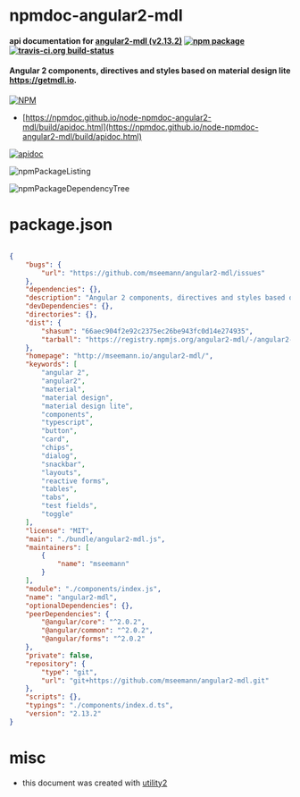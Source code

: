 # npmdoc-angular2-mdl

#### api documentation for  [angular2-mdl (v2.13.2)](http://mseemann.io/angular2-mdl/)  [![npm package](https://img.shields.io/npm/v/npmdoc-angular2-mdl.svg?style=flat-square)](https://www.npmjs.org/package/npmdoc-angular2-mdl) [![travis-ci.org build-status](https://api.travis-ci.org/npmdoc/node-npmdoc-angular2-mdl.svg)](https://travis-ci.org/npmdoc/node-npmdoc-angular2-mdl)

#### Angular 2 components, directives and styles based on material design lite https://getmdl.io.

[![NPM](https://nodei.co/npm/angular2-mdl.png?downloads=true&downloadRank=true&stars=true)](https://www.npmjs.com/package/angular2-mdl)

- [https://npmdoc.github.io/node-npmdoc-angular2-mdl/build/apidoc.html](https://npmdoc.github.io/node-npmdoc-angular2-mdl/build/apidoc.html)

[![apidoc](https://npmdoc.github.io/node-npmdoc-angular2-mdl/build/screenCapture.buildCi.browser.%252Ftmp%252Fbuild%252Fapidoc.html.png)](https://npmdoc.github.io/node-npmdoc-angular2-mdl/build/apidoc.html)

![npmPackageListing](https://npmdoc.github.io/node-npmdoc-angular2-mdl/build/screenCapture.npmPackageListing.svg)

![npmPackageDependencyTree](https://npmdoc.github.io/node-npmdoc-angular2-mdl/build/screenCapture.npmPackageDependencyTree.svg)



# package.json

```json

{
    "bugs": {
        "url": "https://github.com/mseemann/angular2-mdl/issues"
    },
    "dependencies": {},
    "description": "Angular 2 components, directives and styles based on material design lite https://getmdl.io.",
    "devDependencies": {},
    "directories": {},
    "dist": {
        "shasum": "66aec904f2e92c2375ec26be943fc0d14e274935",
        "tarball": "https://registry.npmjs.org/angular2-mdl/-/angular2-mdl-2.13.2.tgz"
    },
    "homepage": "http://mseemann.io/angular2-mdl/",
    "keywords": [
        "angular 2",
        "angular2",
        "material",
        "material design",
        "material design lite",
        "components",
        "typescript",
        "button",
        "card",
        "chips",
        "dialog",
        "snackbar",
        "layouts",
        "reactive forms",
        "tables",
        "tabs",
        "test fields",
        "toggle"
    ],
    "license": "MIT",
    "main": "./bundle/angular2-mdl.js",
    "maintainers": [
        {
            "name": "mseemann"
        }
    ],
    "module": "./components/index.js",
    "name": "angular2-mdl",
    "optionalDependencies": {},
    "peerDependencies": {
        "@angular/core": "^2.0.2",
        "@angular/common": "^2.0.2",
        "@angular/forms": "^2.0.2"
    },
    "private": false,
    "repository": {
        "type": "git",
        "url": "git+https://github.com/mseemann/angular2-mdl.git"
    },
    "scripts": {},
    "typings": "./components/index.d.ts",
    "version": "2.13.2"
}
```



# misc
- this document was created with [utility2](https://github.com/kaizhu256/node-utility2)
